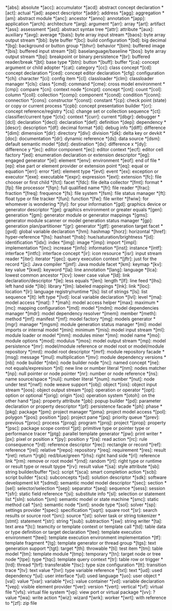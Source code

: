 *[abs]: absolute
*[acc]: accumulator
*[acd]: abstract concept declaration
*[act]: actual
*[ad]: aspect descriptor
*[addr]: address
*[agg]: aggregation
*[am]: abstract module
*[anc]: ancestor
*[anno]: annotation
*[app]: application
*[arch]: architecture
*[arg]: argument
*[arr]: array
*[art]: artifact
*[ass]: assessment
*[ast]: abstract syntax tree
*[attr]: attribute
*[aux]: auxiliary
*[avg]: average
*[bais]: byte array input stream
*[baos]: byte array output stream
*[bb]: byte buffer
*[bc]: build configuration
*[bd]: big decimal
*[bg]: background or button group
*[bhvr]: behavior
*[bim]: buffered image
*[bis]: buffered input stream
*[bl]: baselanguage/baseline
*[bos]: byte array output stream
*[bp]: breakpoint or binary persistence
*[br]: buffered reader/break
*[bt]: base type
*[btn]: button
*[buff]: buffer
*[ca]: concept argument or child adopter
*[cat]: category
*[cc]: class concept
*[cd]: concept declaration
*[ced]: concept editor declaration
*[cfg]: configuration
*[ch]: character
*[ci]: config item
*[cl]: classloader
*[clm]: classloader manager
*[cls]: class
*[cmd]: command
*[cme]: cross model environment
*[cmp]: compare
*[cn]: context node
*[cncpt]: concept
*[cnt]: count
*[col]: column
*[coll]: collection
*[comp]: component
*[cond]: condition
*[conn]: connection
*[cons]: constructor
*[const]: constant
*[cp]: check point (state) or copy or current process
*[cpb]: concept presentation builder
*[cr]: concept reference/registry
*[cs]: change set or collection sequence
*[ct]: classifier/current type
*[ctx]: context
*[curr]: current
*[dbgr]: debugger
*[dcl]: declaration
*[decl]: declaration
*[def]: definition
*[dep]: dependency
*[descr]: description
*[df]: decimal format
*[di]: debug info
*[diff]: difference
*[dim]: dimension
*[dir]: directory
*[div]: division
*[dk]: delta key or devkit
*[doc]: documentation
*[dr]: dynamic reference
*[ds]: data source
*[dsm]: default semantic model
*[dst]: destination
*[dx]: difference x
*[dy]: difference y
*[ec]: editor component
*[ec]: editor context
*[ecf]: editor cell factory
*[ed]: enumeration declaration or extension descriptor
*[eg]: engaged generator
*[el]: element
*[env]: environment
*[eof]: end of file
*[ep]: else part or element provider or extension point
*[eq]: equal or equation
*[err]: error
*[et]: element type
*[evt]: event
*[ex]: exception or executor
*[exe]: executable
*[expr]: expression
*[ext]: extension
*[fc]: file chooser or first child
*[fct]: facet
*[fdc]: file delta collector
*[fmt]: format
*[fp]: file processor
*[fqn]: full qualified name
*[fr]: file reader
*[frac]: fraction
*[freq]: frequence
*[fs]: file system
*[fsm]: file status manager
*[ft]: float type or file tracker
*[fun]: function
*[fw]: file writer
*[fwiw]: for whomever is wondering
*[fyi]: for your information
*[gd]: graphics device or generator descriptor
*[ge]: graphics environment or greater equals
*[gen]: generation
*[gm]: generator module or generator mappings
*[gms]: generator module scanner or model generation status manager
*[gp]: generation plan/partitioner
*[gr]: generator
*[gtf]: generation target facet
*[gvd]: global variable declaration
*[hm]: hashmap
*[horz]: horizontal
*[href]: hyper-reference
*[hs]: hashset
*[hsb]: hue/saturation/brightness
*[id]: identification
*[idx]: index
*[img]: image
*[imp]: import
*[impl]: implementation
*[inc]: increase
*[info]: information
*[inst]: instance
*[intf]: interface
*[intfc]: interface concept
*[ir]: icon resource
*[isr]: input stream reader
*[iter]: iterator
*[qec]: query execution context
*[jftr]: just for the record
*[jc]: Java compiler
*[jmf]: Java module facet
*[km]: keymap
*[kv]: key value
*[kwd]: keyword
*[la]: line annotation
*[lang]: language
*[lca]: lowest common ancestor
*[lcv]: lower case value
*[ld]: link declaration/descriptor
*[le]: less equals
*[len]: length
*[lf]: line feed
*[lhs]: left hand side
*[lib]: library
*[lm]: labeled mappings
*[lnk]: link
*[loc]: location
*[lr]: language registry/runtime
*[ls]: list of strings
*[ls]: list sequence
*[lt]: left type
*[lvd]: local variable declaration
*[lvl]: level
*[ma]: model access
*[mat]: ?
*[mah]: model access helper
*[max]: maximum
*[mc]: mapping configuration
*[md]: model
*[mdm]: model dependencies manager
*[mdr]: model dependency resolver
*[mem]: member
*[meth]: method
*[mf]: manifest
*[mf]: model factory
*[mg]: models generator
*[mgr]: manager
*[mgsm]: module generation status manager
*[mi]: model imports or internal model
*[min]: minimum
*[mis]: model input stream
*[ml]: module loader or model
*[mm]: modules miner
*[mn]: model name
*[mo]: module options
*[mod]: modulus
*[mos]: model output stream
*[mp]: model persistence
*[mr]: model/module reference or model root or model/module repository
*[mrd]: model root descriptor
*[mrf]: module repository facade
*[msg]: message
*[mul]: multiplication
*[mv]: module dependency versions
*[nb]: node builder
*[nbn]: node builder node
*[nc]: named concept
*[ne]: not equals/expresison
*[nl]: new line or number literal
*[nm]: nodes matcher
*[np]: null pointer or node pointer
*[nr]: number or node reference
*[ns]: name source/space
*[nuli]: number literal
*[num]: number
*[nut]: node under test
*[nwf]: node weave support
*[obj]: object
*[ois]: object input stream
*[oos]: object output stream
*[op]: operation or operator
*[opt]: option or optional
*[orig]: origin
*[os]: operation system
*[otoh]: on the other hand
*[pa]: property attribute
*[pb]: popup builder
*[pd]: parameter declaration or property descriptor
*[pf]: persistence facade
*[ph]: phase
*[pkg]: package
*[pm]: project manager
*[pma]: project model access
*[pol]: polygon
*[pos]: position
*[pp]: project pane
*[pq]: priority queue
*[prev]: previous
*[proc]: process
*[prog]: program
*[proj]: project
*[prop]: property
*[psc]: package scope control
*[pt]: primitive type or pointer type or performance tracer
*[ptg]: parallel template generator
*[pw]: print writer
*[px]: pixel or position x
*[py]: position y
*[ra]: read action
*[rc]: rule consequence
*[rd]: reference descriptor
*[rec]: rectangle or record
*[ref]: reference
*[rel]: relative
*[repo]: repository
*[req]: requirement
*[res]: result
*[ret]: return
*[rgb]: red/blue/green
*[rhs]: right hand side
*[rl]: reference link
*[rm]: remove or root model
*[rnd]: random
*[rt]: right type or runtime or result type or result tpype
*[rv]: result value
*[sa]: style attribute
*[sb]: string builder/buffer
*[sc]: script
*[sca]: smart completion action
*[scb]: script builder
*[scs]: subconcepts
*[sd]: solution descriptor
*[sdk]: software development kit
*[sdmd]: semantic model model descriptor
*[sec]: section
*[sel]: selector/selection
*[sep]: separator
*[seq]: sequence
*[sess]: session
*[sfr]: static field reference
*[si]: substitute info
*[sl]: selection or statement list
*[sln]: solution
*[sm]: semantic model or state machine
*[smc]: static method call
*[sn]: semantic node
*[snt]: snode type
*[sol]: solver
*[sp]: settings provider
*[spec]: specification
*[sqrt]: square root
*[sr]: search results or source root
*[src]: source
*[st]: solver task or string tokenizer
*[stmt]: statement
*[str]: string
*[sub]: subtraction
*[sw]: string writer
*[ta]: text area
*[tc]: teamcity or template context or template call
*[td]: table data or type definition or target declaration
*[tee]: template execution environment
*[teei]: template execution environment implementation
*[tf]: template fragment
*[tg]: template generator or thread group
*[tgs]: text generation support
*[tgt]: target
*[th]: throwable
*[ti]: test item
*[tm]: table model
*[tm]: template module
*[tmp]: temporary
*[tn]: target node or tree node
*[tpe]: type
*[tqc]: template query context
*[tr]: table row or trigger
*[trd]: thread
*[trf]: transferable
*[tsc]: type size configuration
*[tt]: transition trace
*[tv]: text value
*[tvr]: type variable reference
*[txt]: text
*[ud]: used dependency
*[ui]: user interface
*[ul]: used language
*[uo]: user object
*[val]: value
*[var]: variable
*[vc]: value container
*[vd]: variable declaration
*[vep]: visible element provider
*[ver]: version
*[vert]: vertical
*[vf]: virtual file
*[vfs]: virtual file system
*[vp]: view port or virtual package
*[vv]: ? value
*[wa]: write action
*[wiz]: wizard
*[wrk]: worker
*[wrt]: with reference to
*[zf]: zip file 